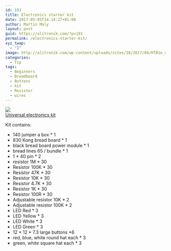 ```yaml
---
id: 191
title: Electronics starter kit
date: 2017-05-05T14:14:27+01:00
author: Martin Maly
layout: post
guid: https://alitronik.com/?p=191
permalink: /electronics-starter-kit/
xyz_twap:
  - "1"
image: http://alitronik.com/wp-content/uploads/sites/18/2017/04/HTB1e_meOVXXXXXAaXXXq6xXFXXXZ.jpg
categories:
  - Tip
tags:
  - Beginners
  - Breadboard
  - Buttons
  - kit
  - Resistor
  - wires
---
```

<a href="http://s.click.aliexpress.com/e/qBme2jm" target="_parent"><img src="//ae01.alicdn.com/kf/HTB1EyCxOVXXXXcoXpXXq6xXFXXXm/Free-shipping-font-b-Universal-b-font-font-b-kit-b-font-font-b-of-b.jpg_220x220.jpg" /></a><span style="display: block;"><a href="http://s.click.aliexpress.com/e/qBme2jm" target="_parent">Universal electronics kit</a></span>

Kit contains:

  * 140 jumper a box * 1
  * 830 Kong bread board * 1
  * black bread board power module * 1
  * bread lines 65 / bundle * 1
  * 1 \* 40 pin \* 2
  * resistor 1M * 30
  * Resistor 100K * 30
  * Resistor 47K * 30
  * Resistor 10K * 30
  * Resistor 4.7K * 30
  * Resistor 1K * 30
  * Resistor 100R * 30
  * Adjustable resistor 10K * 2
  * Adjustable resistor 100K * 2
  * LED Red * 3
  * LED Yellow * 3
  * LED White * 3
  * LED Green * 3
  * 12 \* 12 \* 7.3 large buttons *6
  * red, blue, white round hat each * 3
  * green, white square hat each * 3